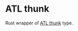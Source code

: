 # ATL thunk

Rust wrapper of [ATL thunk](https://learn.microsoft.com/en-us/windows/win32/api/atlthunk/) type.
